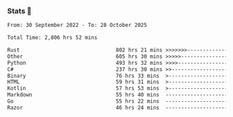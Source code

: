 ### Stats 👋
<!--START_SECTION:waka-->

```txt
From: 30 September 2022 - To: 28 October 2025

Total Time: 2,806 hrs 52 mins

Rust                               802 hrs 21 mins >>>>>>>------------------   28.59 %
Other                              605 hrs 30 mins >>>>>--------------------   21.57 %
Python                             493 hrs 32 mins >>>>---------------------   17.58 %
C#                                 237 hrs 30 mins >>-----------------------   08.46 %
Binary                             76 hrs 33 mins  >------------------------   02.73 %
HTML                               59 hrs 31 mins  >------------------------   02.12 %
Kotlin                             57 hrs 53 mins  >------------------------   02.06 %
Markdown                           55 hrs 40 mins  -------------------------   01.98 %
Go                                 55 hrs 22 mins  -------------------------   01.97 %
Razor                              46 hrs 24 mins  -------------------------   01.65 %
```

<!--END_SECTION:waka-->

<!--
**buhaytza2005/buhaytza2005** is a ✨ _special_ ✨ repository because its `README.md` (this file) appears on your GitHub profile.

Here are some ideas to get you started:

- 🔭 I’m currently working on ...
- 🌱 I’m currently learning ...
- 👯 I’m looking to collaborate on ...
- 🤔 I’m looking for help with ...
- 💬 Ask me about ...
- 📫 How to reach me: ...
- 😄 Pronouns: ...
- ⚡ Fun fact: ...
-->


